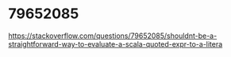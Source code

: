 # 79652085
https://stackoverflow.com/questions/79652085/shouldnt-be-a-straightforward-way-to-evaluate-a-scala-quoted-expr-to-a-litera
